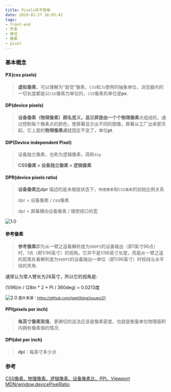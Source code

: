 ```yaml
---
title: Pixels并不简单
date: 2019-01-27 16:03:42
tags:
- front-end
- 开发
- 单位
- 像素
- pixel
---
```


### 基本概念

#### PX(css pixels)

> **虚拟像素**，可以理解为“直觉”像素，`CSS`和`JS`使用的抽象单位，浏览器内的一切长度都是以`CSS`像素为单位的，`CSS`像素的单位是**px**.

#### DP(device pixels)

> **设备像素（物理像素）**顾名思义，显示屏是由一个个**物理像素**点组成的，通过控制每个像素点的颜色，使屏幕显示出不同的图像，屏幕从工厂出来那天起，它上面的**物理像素点**就固定不变了，单位**pt**.

#### DIP(Device independent Pixel)

> 设备独立像素，也称为逻辑像素，简称`dip`
>
> **CSS像素 = 设备独立像素 = 逻辑像素**

#### DPR(device pixels ratio)

> **设备像素比dpr** 描述的是未缩放状态下，`物理像素`和`CSS像素`的初始比例关系
>
> dpr = 设备像素 / css像素
>
> dpr = 屏幕横向设备像素 / 理想视口的宽

![1.0](https://source-hosting.oss-cn-shanghai.aliyuncs.com/Pixels%E5%B9%B6%E4%B8%8D%E7%AE%80%E5%8D%95-1.png)

#### 参考像素

> **参考像素**即为从一臂之遥看解析度为`96DPI`的设备输出（即1英寸96点）时，1点（即1/96英寸）的视角。它并不是1/96英寸长度，而是从一臂之遥的距离处看解析度为`96DPI`的设备输出一单位（即1/96英寸）时视线与水平线的夹角.

通常认为常人臂长为28英寸，所以它的视角是:

(1/96)in / (28in \* 2 \* PI / 360deg) = 0.0213度

![2.0](https://source-hosting.oss-cn-shanghai.aliyuncs.com/Pixels%E5%B9%B6%E4%B8%8D%E7%AE%80%E5%8D%95-2.png)
<small>图片来源：https://github.com/jawil/blog/issues/21</small>

#### PPI(pixels per inch)

> **每英寸像素取值**，更确切的说法应该是像素密度，也就是衡量单位物理面积内拥有像素值的情况.

#### DPI(dot per inch)

> **dpi**：每英寸多少点

### 参考

[CSS像素、物理像素、逻辑像素、设备像素比、PPI、Viewport](https://github.com/jawil/blog/issues/21)
[MDN/window.devicePixelRatio
](https://developer.mozilla.org/en-US/docs/Web/API/Window/devicePixelRatio)




